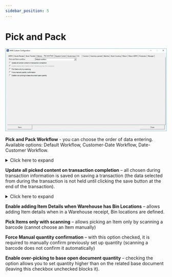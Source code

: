 ```yaml
---
sidebar_position: 5
---
```


# Pick and Pack

![Pick and Pack](./media/cc-pick-and-pack.webp)

**Pick and Pack Workflow** - you can choose the order of data entering. Available options: Default Workflow, Customer-Date Workflow, Date-Customer Workflow.
    <details>
    <summary>Click here to expand</summary>
    <div>
    **Customer Date Workflow**
        ![Customer Date Workflow](./media/customer-date-workflow.PNG)
    **Date-Customer WorkFlow**
        ![Date-Customer WorkFlow](./media/date-customer-workflow.PNG)
    **Default Workflow**
        ![Default Workflow](./media/default-workflow.png)
    </div>
    </details>

**Update all picked content on transaction completion** – all chosen during transaction information is saved on saving a transaction (the data selected from during the transaction is not held until clicking the save button at the end of the transaction).
    <details>
    <summary>Click here to expand</summary>
    <div>
    **Before marked**
        ![Before Marked](./media/before-marked.png)
    **After marked**
        ![After Marked](./media/after-marked.png)
    </div>
    </details>

**Enable adding Item Details when Warehouse has Bin Locations** – allows adding Item details when in a Warehouse receipt, Bin locations are defined.

**Pick Items only with scanning** – allows picking an Item only by scanning a barcode (cannot choose an Item manually)

**Force Manual quantity confirmation** – with this option checked, it is required to manually confirm previously set up quantity (scanning a barcode does not confirm it automatically)

**Enable over-picking to base open document quantity** – checking the option allows you to set quantity higher than on the related base document (leaving this checkbox unchecked blocks it).
